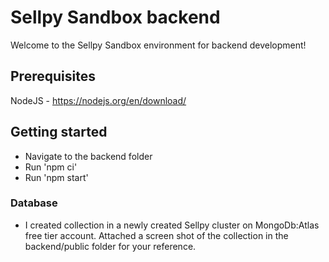 # Sellpy Sandbox backend

Welcome to the Sellpy Sandbox environment for backend development!

## Prerequisites

NodeJS - https://nodejs.org/en/download/

## Getting started

 - Navigate to the backend folder
 - Run 'npm ci'
 - Run 'npm start'

### Database

 - I created collection in a newly created Sellpy cluster on MongoDb:Atlas free tier account. Attached a screen shot of the collection in the backend/public folder for your reference. 
